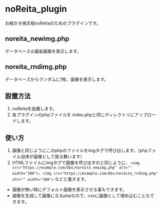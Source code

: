 # noReita_plugin

お絵かき掲示板noReitaのためのプラグインです。

## noreita_newimg.php

データベースの最新画像を表示します。

## noreita_rndimg.php

データベースからランダムに1枚、画像を表示します。

## 設置方法

1. noReitaを設置します。
2. 各プラグインのphpファイルを index.phpと同じディレクトリにアップロードします。

## 使い方

1. 画像と同じようにこのphpのファイルをimgタグで呼び出します。（phpファイル自体が画像として振る舞います）
2. HTMLファイルにimgタグで画像を呼び出すのと同じように、 `<img src="https://example.com/bbs/noreita_newimg.php" alt="" width="300">`、`<img src="https://example.com/bbs/noreita_rndimg.php" alt="" width="300">` などと書きます。

- 画像が無い時にデフォルト画像を表示させる事もできます。
- 画像を生成して画像になるphpなので、cssに画像として埋め込むこともできます。
